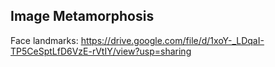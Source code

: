 ## Image Metamorphosis

Face landmarks:
https://drive.google.com/file/d/1xoY-_LDqaI-TP5CeSptLfD6VzE-rVtIY/view?usp=sharing
